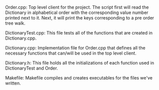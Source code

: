 Order.cpp:
	Top level client for the project. The script first will read the Dictionary
	in alphabetical order with the corresponding value number printed next to it.
	Next, it will print the keys corresponding to a pre order tree walk.

DictionaryTest.cpp:
	This file tests all of the functions that are created in Dictionary.cpp.

Dictionary.cpp:
	Implementation file for Order.cpp that defines all the necessary functions
	that can/will be used in the top level client.

Dictionary.h:
	This file holds all the initializations of each function used in 
	DictionaryTest and Order.

Makefile:
	Makefile compiles and creates executables for the files we've written.

~~~~~~~~~~~~~~~~~~~~~~~~~IGNORE .gitkeep ~~~~~~~~~~~~~~~~~~~~~~~~~~~~~~~~